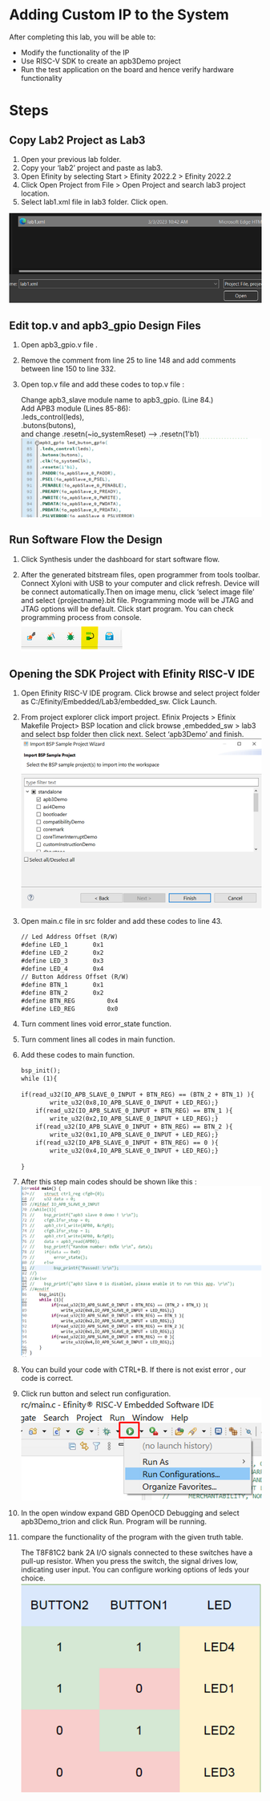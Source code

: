 # Adding Custom IP to the System

After completing this lab, you will be able to:  
    
- Modify the functionality of the IP
- Use RISC-V SDK to create an apb3Demo project
- Run the test application on the board and hence verify hardware functionality

# Steps
## Copy Lab2 Project as Lab3
 
1. Open your previous lab folder.
2. Copy your ‘lab2’ project and paste as lab3. 
3. Open Efinity by selecting Start > Efinity 2022.2 > Efinity 2022.2
4. Click Open Project from File > Open Project and search lab3 project location.
5. Select lab1.xml file in lab3 folder. Click open. 

![Project Name and Location entry](/image/lab2/1.png "Project Name and Location entry.")


## Edit top.v and apb3_gpio Design Files 

1.	Open apb3_gpio.v file . 
2.	Remove the comment from line 25 to line 148 and add comments between line 150 to line 332.
3.	Open top.v file and add these codes to top.v file :

    Change apb3_slave module name to apb3_gpio. (Line 84.)  
    Add APB3 module (Lines 85-86):  
        .leds_control(leds),  
        .butons(butons),  
        and change .resetn(~io_systemReset)   —>  .resetn(1'b1)    
![This is a alt text.](/image/lab3/3.png "This is a sample image.")

## Run Software Flow the Design

1.	Click Synthesis under the dashboard for start software flow.

2.	After the generated bitstream files, open programmer from tools toolbar. Connect Xyloni with USB to your computer and click refresh. Device will be connect automatically.Then on image menu, click ‘select image file’ and select {projectname}.bit file. Programming mode will be JTAG and JTAG options will be default. Click start program. You can check programming process from console.  
![This is a alt text.](/image/lab2/4.png "This is a sample image.")

## Opening the SDK Project with Efinity RISC-V IDE

1.	Open Efinity RISC-V IDE program. Click browse and select project folder as C:/Efinity/Embedded/Lab3/embedded_sw. Click Launch.
2.	From project explorer click import project. Efinix Projects > Efinix Makefile Project> BSP location  and click browse ,embedded_sw > lab3 and select bsp folder then click next. Select ‘apb3Demo’ and finish.  
![This is a alt text.](/image/lab2/5.png "This is a sample image.")
3.	Open main.c file in src folder and  add these codes to line 43.  

        // Led Address Offset (R/W)
        #define LED_1 		0x1
        #define LED_2		0x2
        #define LED_3		0x3
        #define LED_4		0x4
        // Button Address Offset (R/W)
        #define BTN_1 		0x1
        #define BTN_2 		0x2
        #define BTN_REG 		0x4
        #define LED_REG 		0x0

4.	Turn comment lines void error_state function.  
5.	Turn comment lines all codes in main function.     
6.	Add these codes to main function.  

        bsp_init();
        while (1){	 

        if(read_u32(IO_APB_SLAVE_0_INPUT + BTN_REG) == (BTN_2 + BTN_1) ){
                write_u32(0x8,IO_APB_SLAVE_0_INPUT + LED_REG);}
            if(read_u32(IO_APB_SLAVE_0_INPUT + BTN_REG) == BTN_1 ){
                write_u32(0x2,IO_APB_SLAVE_0_INPUT + LED_REG);}
            if(read_u32(IO_APB_SLAVE_0_INPUT + BTN_REG) == BTN_2 ){
                write_u32(0x1,IO_APB_SLAVE_0_INPUT + LED_REG);}
            if(read_u32(IO_APB_SLAVE_0_INPUT + BTN_REG) == 0 ){
                write_u32(0x4,IO_APB_SLAVE_0_INPUT + LED_REG);}

        } 

7.	After this step main codes should be shown like this :      
![This is a alt text.](/image/lab3/1.png "This is a sample image.")  

8.	You can build your code with CTRL+B. If there is not exist error , our code is correct.

9.	Click run button and select run configuration.  
![This is a alt text.](/image/lab2/12.png "This is a sample image.")
10.	In the open window expand  GBD OpenOCD Debugging and select apb3Demo_trion and click Run. Program will be running. 
11.	compare the functionality of the program with the given truth table.  

    The T8F81C2 bank 2A I/O signals connected to these switches have a pull-up resistor. When you
    press the switch, the signal drives low, indicating user input. You can configure working options of leds your choice.  
![This is a alt text.](/image/lab3/2.png "This is a sample image.")


# 
# 
